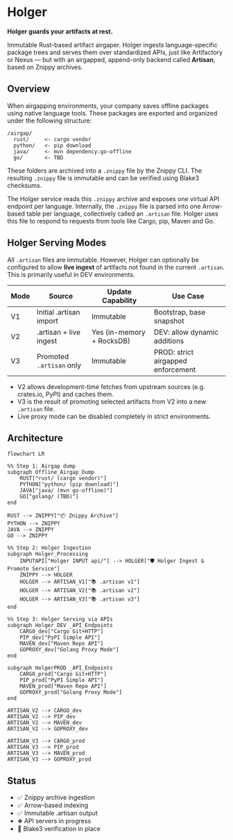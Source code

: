 # Holger

**Holger guards your artifacts at rest.**

Immutable Rust-based artifact airgaper. Holger ingests language-specific package trees and serves them over standardized APIs, just like Artifactory or Nexus — but with an airgapped, append-only backend called **Artisan**, based on Znippy archives.

## Overview

When airgapping environments, your company saves offline packages using native language tools. These packages are exported and organized under the following structure:

```text
/airgap/
  rust/     <- cargo vendor
  python/   <- pip download
  java/     <- mvn dependency:go-offline
  go/       <- TBD
```

These folders are archived into a `.znippy` file by the Znippy CLI. The resulting `.znippy` file is immutable and can be verified using Blake3 checksums.

The Holger service reads this `.znippy` archive and exposes one virtual API endpoint per language. Internally, the `.znippy` file is parsed into one Arrow-based table per language, collectively called an `.artisan` file. Holger uses this file to respond to requests from tools like Cargo, pip, Maven and Go.

## Holger Serving Modes

All `.artisan` files are immutable. However, Holger can optionally be configured to allow **live ingest** of artifacts not found in the current `.artisan`. This is primarily useful in DEV environments.

| Mode | Source                   | Update Capability         | Use Case                           |
| ---- | ------------------------ | ------------------------- | ---------------------------------- |
| V1   | Initial .artisan import  | Immutable                 | Bootstrap, base snapshot           |
| V2   | .artisan + live ingest   | Yes (in-memory + RocksDB) | DEV: allow dynamic additions       |
| V3   | Promoted `.artisan` only | Immutable                 | PROD: strict airgapped enforcement |

- V2 allows development-time fetches from upstream sources (e.g. crates.io, PyPI) and caches them.
- V3 is the result of promoting selected artifacts from V2 into a new `.artisan` file.
- Live proxy mode can be disabled completely in strict environments.

## Architecture

```mermaid
flowchart LR

%% Step 1: Airgap dump
subgraph Offline_Airgap_Dump
    RUST["rust/ (cargo vendor)"]
    PYTHON["python/ (pip download)"]
    JAVA["java/ (mvn go-offline)"]
    GO["golang/ (TBD)"]
end

RUST --> ZNIPPY["📦 Znippy Archive"]
PYTHON --> ZNIPPY
JAVA --> ZNIPPY
GO --> ZNIPPY

%% Step 2: Holger Ingestion
subgraph Holger_Processing
    INPUTAPI["Holger INPUT api/"] --> HOLGER["🛡 Holger Ingest & Promote Service"]
    ZNIPPY --> HOLGER
    HOLGER --> ARTISAN_V1["📚 .artisan v1"]
    HOLGER --> ARTISAN_V2["📚 .artisan v2"]
    HOLGER --> ARTISAN_V3["📚 .artisan v3"]
end

%% Step 3: Holger Serving via APIs
subgraph Holger DEV _API_Endpoints
    CARGO_dev["Cargo Git+HTTP"]
    PIP_dev["PyPI Simple API"]
    MAVEN_dev["Maven Repo API"]
    GOPROXY_dev["Golang Proxy Mode"]
end

subgraph HolgerPROD _API_Endpoints
    CARGO_prod["Cargo Git+HTTP"]
    PIP_prod["PyPI Simple API"]
    MAVEN_prod["Maven Repo API"]
    GOPROXY_prod["Golang Proxy Mode"]
end

ARTISAN_V2 --> CARGO_dev
ARTISAN_V2 --> PIP_dev
ARTISAN_V2 --> MAVEN_dev
ARTISAN_V2 --> GOPROXY_dev

ARTISAN_V3 --> CARGO_prod
ARTISAN_V3 --> PIP_prod
ARTISAN_V3 --> MAVEN_prod
ARTISAN_V3 --> GOPROXY_prod
```

## Status

- ✅ Znippy archive ingestion
- ✅ Arrow-based indexing
- ✅ Immutable .artisan output
- ⛖ API servers in progress
- 🚽 Blake3 verification in place

